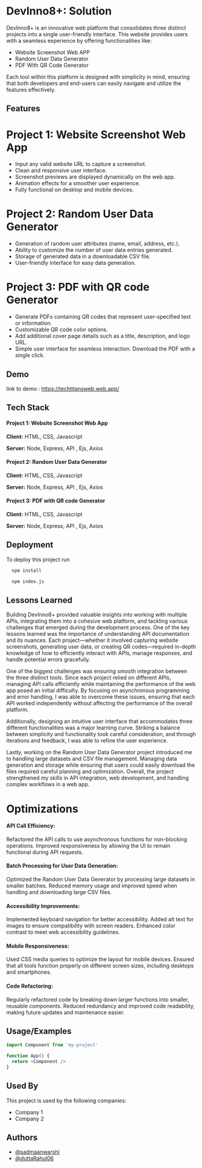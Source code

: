 
# DevInno8+: Solution

DevInno8+ is an innovative web platform that consolidates three distinct projects into a single user-friendly interface. This website provides users with a seamless experience by offering functionalities like:

- Website Screenshot Web APP
- Random User Data Generator
- PDF With QR Code Generator

Each tool within this platform is designed with simplicity in mind, ensuring that both developers and end-users can easily navigate and utilize the features effectively.

## Features
# Project 1: Website Screenshot Web App
 
- Input any valid website URL to capture a screenshot.
- Clean and responsive user interface.
- Screenshot previews are displayed dynamically on the web app.
- Animation effects for a smoother user experience.
- Fully functional on desktop and mobile devices.

# Project 2: Random User Data Generator 

- Generation of random user attributes (name, email, address, etc.).
- Ability to customize the number of user data entries generated.
- Storage of generated data in a downloadable CSV file.
- User-friendly interface for easy data generation.

# Project 3: PDF with QR code Generator  

- Generate PDFs containing QR codes that represent user-specified text or information.
- Customizable QR code color options.
- Add additional cover page details such as a title, description, and logo URL.
- Simple user interface for seamless interaction.
Download the PDF with a single click.
## Demo

link to demo :
https://techtitansweb.web.app/




## Tech Stack

#### Project 1: Website Screenshot Web App
**Client:** HTML, CSS, Javascript

**Server:** Node, Express, API , Ejs, Axios

#### Project 2: Random User Data Generator 

**Client:** HTML, CSS, Javascript

**Server:** Node, Express, API , Ejs, Axios

#### Project 3: PDF with QR code Generator
**Client:** HTML, CSS, Javascript

**Server:** Node, Express, API , Ejs, Axios
## Deployment

To deploy this project run

```bash
  npm install

  npm index.js
```


## Lessons Learned

Building DevInno8+ provided valuable insights into working with multiple APIs, integrating them into a cohesive web platform, and tackling various challenges that emerged during the development process. One of the key lessons learned was the importance of understanding API documentation and its nuances. Each project—whether it involved capturing website screenshots, generating user data, or creating QR codes—required in-depth knowledge of how to efficiently interact with APIs, manage responses, and handle potential errors gracefully.

One of the biggest challenges was ensuring smooth integration between the three distinct tools. Since each project relied on different APIs, managing API calls efficiently while maintaining the performance of the web app posed an initial difficulty. By focusing on asynchronous programming and error handling, I was able to overcome these issues, ensuring that each API worked independently without affecting the performance of the overall platform.

Additionally, designing an intuitive user interface that accommodates three different functionalities was a major learning curve. Striking a balance between simplicity and functionality took careful consideration, and through iterations and feedback, I was able to refine the user experience.

Lastly, working on the Random User Data Generator project introduced me to handling large datasets and CSV file management. Managing data generation and storage while ensuring that users could easily download the files required careful planning and optimization. Overall, the project strengthened my skills in API integration, web development, and handling complex workflows in a web app.


# Optimizations

#### API Call Efficiency: 
Refactored the API calls to use asynchronous functions for non-blocking operations.
Improved responsiveness by allowing the UI to remain functional during API requests.

#### Batch Processing for User Data Generation:

Optimized the Random User Data Generator by processing large datasets in smaller batches.
Reduced memory usage and improved speed when handling and downloading large CSV files.

#### Accessibility Improvements:

Implemented keyboard navigation for better accessibility.
Added alt text for images to ensure compatibility with screen readers.
Enhanced color contrast to meet web accessibility guidelines.

#### Mobile Responsiveness:

Used CSS media queries to optimize the layout for mobile devices.
Ensured that all tools function properly on different screen sizes, including desktops and smartphones.

#### Code Refactoring:

Regularly refactored code by breaking down larger functions into smaller, reusable components.
Reduced redundancy and improved code readability, making future updates and maintenance easier.


## Usage/Examples

```javascript
import Component from 'my-project'

function App() {
  return <Component />
}
```


## Used By

This project is used by the following companies:

- Company 1
- Company 2


## Authors

- [@sadmaanwarshi](https://github.com/sadmaanwarshi)
- [@duttaRahul06](https://github.com/duttaRahul06)

